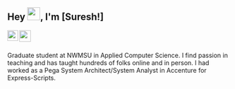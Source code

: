 ## Hey <img src="https://github.com/TheDudeThatCode/TheDudeThatCode/blob/master/Assets/Hi.gif" width="29px">, I'm [Suresh!]
<a href="https://www.linkedin.com/in/suresh-gopi-tulam-a38032124/">
  <img align="left" width="24px" src="https://cdn-icons-png.flaticon.com/512/174/174857.png"  />
</a>
<a href="mailto:sgtulam@gmail.com">
  <img align="left" width="26px" src="https://cdn-icons-png.flaticon.com/512/281/281769.png" />
</a>


<br />
<br />


Graduate student at NWMSU in Applied Computer Science. I find passion in teaching and has taught hundreds of folks online and in person. I had worked as a Pega System Architect/System Analyst in Accenture for Express-Scripts.

